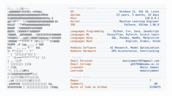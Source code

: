 <picture>
  <source srcset="https://raw.githubusercontent.com/mmazinjameel/mmazinjameel/main/dark_mode.svg?v=1746382363" media="(prefers-color-scheme: dark)">
  <img src="https://raw.githubusercontent.com/mmazinjameel/mmazinjameel/main/light_mode.svg?v=1746382363">
</picture>
